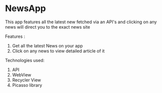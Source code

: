 # NewsApp
This app features all the latest new fetched via an API's and clicking on any news will direct you to the exact news site

Features :
1. Get all the latest News on your app
2. Click on any news to view detailed article of it

Technologies used:

1. API
2. WebView
3. Recycler View
4. Picasso library
